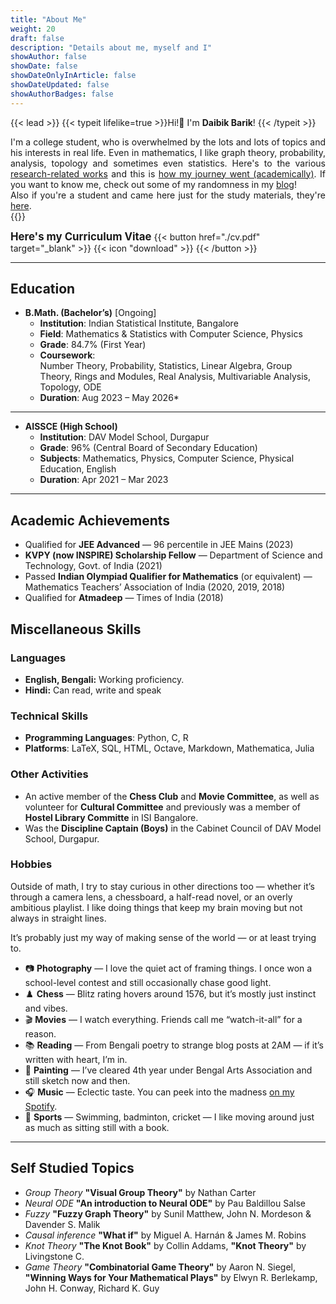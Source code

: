 ```yaml
---
title: "About Me"
weight: 20
draft: false
description: "Details about me, myself and I"
showAuthor: false
showDate: false
showDateOnlyInArticle: false
showDateUpdated: false
showAuthorBadges: false
---
```


{{< lead >}}
{{< typeit lifelike=true >}}Hi!👋 I'm <strong>Daibik Barik</strong>! {{< /typeit >}}

<div style="text-align: justify"> I'm a college student, who is overwhelmed by the lots and lots of topics and his interests in real life. Even in mathematics, I like graph theory, probability, analysis, topology and sometimes even statistics. Here's to the various <a href="/research">research-related works</a> and this is <a href="/academic">how my journey went (academically)</a>. If you want to know me, check out some of my randomness in my <a href="/blog">blog</a>! <br>
Also if you're a student and came here just for the study materials, they're <a href="/study">here</a>.</div>
{{</lead>}}

 <span style="font-weight:bold;font-size:120%;">Here's my Curriculum Vitae</span> {{< button href="./cv.pdf" target="_blank" >}} {{< icon "download" >}} {{< /button >}}


---

## Education

- **B.Math. (Bachelor’s)** [Ongoing]
    - **Institution**: Indian Statistical Institute, Bangalore  
    - **Field**: Mathematics & Statistics with Computer Science, Physics  
    - **Grade**: 84.7% (First Year)  
    - **Coursework**:  
        Number Theory, Probability, Statistics, Linear Algebra, Group Theory, Rings and Modules, Real Analysis, Multivariable Analysis, Topology, ODE 
    - **Duration**: Aug 2023 – May 2026*   

---

- **AISSCE (High School)**
    - **Institution**: DAV Model School, Durgapur  
    - **Grade**: 96% (Central Board of Secondary Education)  
    - **Subjects**: Mathematics, Physics, Computer Science, Physical Education, English  
    - **Duration**: Apr 2021 – Mar 2023  

---

## Academic Achievements

- Qualified for **JEE Advanced** — 96 percentile in JEE Mains (2023)  
- **KVPY (now INSPIRE) Scholarship Fellow** — Department of Science and Technology, Govt. of India (2021)  
- Passed **Indian Olympiad Qualifier for Mathematics** (or equivalent) — Mathematics Teachers’ Association of India (2020, 2019, 2018)  
- Qualified for **Atmadeep** — Times of India (2018)  


## Miscellaneous Skills

### **Languages** 
- **English, Bengali:** Working proficiency.
- **Hindi:** Can read, write and speak

### **Technical Skills**
- **Programming Languages**: Python, C, R  
- **Platforms**: LaTeX, SQL, HTML, Octave, Markdown, Mathematica, Julia

### **Other Activities**
- An active member of the **Chess Club** and **Movie Committee**, as well as volunteer for **Cultural Committee** and previously was a member of **Hostel Library Committe** in ISI Bangalore.
- Was the **Discipline Captain (Boys)** in the Cabinet Council of DAV Model School, Durgapur.

### **Hobbies**
Outside of math, I try to stay curious in other directions too — whether it’s through a camera lens, a chessboard, a half-read novel, or an overly ambitious playlist. I like doing things that keep my brain moving but not always in straight lines.

It’s probably just my way of making sense of the world — or at least trying to.

- 📷 **Photography** — I love the quiet act of framing things. I once won a school-level contest and still occasionally chase good light.
- ♟️ **Chess** — Blitz rating hovers around 1576, but it’s mostly just instinct and vibes.
- 🎬 **Movies** — I watch everything. Friends call me “watch-it-all” for a reason.
- 📚 **Reading** — From Bengali poetry to strange blog posts at 2AM — if it’s written with heart, I’m in.
- 🎨 **Painting** — I’ve cleared 4th year under Bengal Arts Association and still sketch now and then.
- 🎧 **Music** — Eclectic taste. You can peek into the madness [on my Spotify](https://open.spotify.com/user/pv327c8kr3lcp1m2ota0tzgun).
- 🏸 **Sports** — Swimming, badminton, cricket — I like moving around just as much as sitting still with a book.

---

## Self Studied Topics 
- _Group Theory_ **"Visual Group Theory"** by Nathan Carter
- _Neural ODE_ **"An introduction to Neural ODE"** by Pau Baldillou Salse
- _Fuzzy_ **"Fuzzy Graph Theory"** by Sunil Matthew, John N. Mordeson & Davender S. Malik 
- _Causal inference_ **"What if"** by Miguel A. Harnán & James M. Robins
- _Knot Theory_ **"The Knot Book"** by Collin Addams, **"Knot Theory"** by Livingstone C.
- _Game Theory_ **"Combinatorial Game Theory"** by Aaron N. Siegel, **"Winning Ways for Your Mathematical Plays"** by Elwyn R. Berlekamp, John H. Conway, Richard K. Guy



